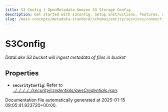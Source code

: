 ```yaml
---
title: S3 Config | OpenMetadata Amazon S3 Storage Config
description: Get started with s3config. Setup instructions, features, and configuration details inside.
slug: /main-concepts/metadata-standard/schemas/entity/services/connections/database/datalake/s3config
---
```


# S3Config

*DataLake S3 bucket will ingest metadata of files in bucket*

## Properties

- **`securityConfig`**: Refer to *[../../../../../security/credentials/awsCredentials.json](#/../../../../security/credentials/awsCredentials.json)*.


Documentation file automatically generated at 2025-01-15 09:05:41.923720+00:00.
